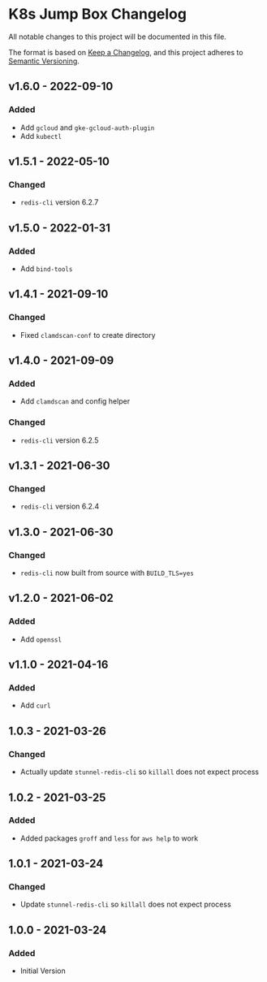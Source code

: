 # K8s Jump Box Changelog

All notable changes to this project will be documented in this file.

The format is based on [Keep a Changelog](https://keepachangelog.com/en/1.0.0/),
and this project adheres to [Semantic Versioning](https://semver.org/spec/v2.0.0.html).

<!-- ## [UNRELEASED]
### Added
### Changed
### Deprecated
### Removed -->

## v1.6.0 - 2022-09-10

### Added

- Add `gcloud` and `gke-gcloud-auth-plugin`
- Add `kubectl`

## v1.5.1 - 2022-05-10

### Changed

- `redis-cli` version 6.2.7

## v1.5.0 - 2022-01-31

### Added

- Add `bind-tools`

## v1.4.1 - 2021-09-10

### Changed

- Fixed `clamdscan-conf` to create directory

## v1.4.0 - 2021-09-09

### Added

- Add `clamdscan` and config helper

### Changed

- `redis-cli` version 6.2.5

## v1.3.1 - 2021-06-30

### Changed

- `redis-cli` version 6.2.4

## v1.3.0 - 2021-06-30

### Changed

- `redis-cli` now built from source with `BUILD_TLS=yes`

## v1.2.0 - 2021-06-02

### Added

- Add `openssl`

## v1.1.0 - 2021-04-16

### Added

- Add `curl`

## 1.0.3 - 2021-03-26

### Changed

- Actually update `stunnel-redis-cli` so `killall` does not expect process

## 1.0.2 - 2021-03-25

### Added

- Added packages `groff` and `less` for `aws help` to work

## 1.0.1 - 2021-03-24

### Changed

- Update `stunnel-redis-cli` so `killall` does not expect process

## 1.0.0 - 2021-03-24

### Added

- Initial Version
